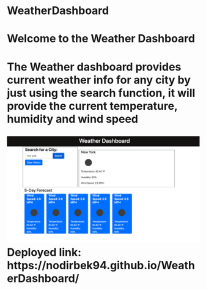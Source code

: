 # WeatherDashboard
<h1>Welcome to the Weather Dashboard<h1>
<p>The Weather dashboard provides current weather info for any city by just using the search function, it will provide the current temperature, humidity and wind speed<p>
<img src="./Screen%20Shot%202020-09-15%20at%2011.39.55%20PM.png">
Deployed link: https://nodirbek94.github.io/WeatherDashboard/
